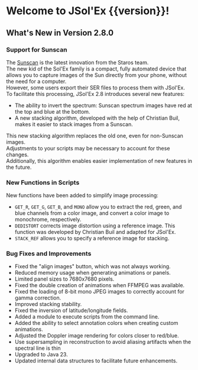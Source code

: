 # Welcome to JSol'Ex {{version}}!

## What's New in Version 2.8.0

### Support for Sunscan

The [Sunscan](https://www.sunscan.net/) is the latest innovation from the Staros team.  
The new kid of the Sol'Ex family is a compact, fully automated device that allows you to capture images of the Sun directly from your phone, without the need for a computer.  
However, some users export their SER files to process them with JSol'Ex.  
To facilitate this processing, JSol'Ex 2.8 introduces several new features:

- The ability to invert the spectrum: Sunscan spectrum images have red at the top and blue at the bottom.
- A new stacking algorithm, developed with the help of Christian Buil, makes it easier to stack images from a Sunscan.

This new stacking algorithm replaces the old one, even for non-Sunscan images.  
Adjustments to your scripts may be necessary to account for these changes.  
Additionally, this algorithm enables easier implementation of new features in the future.

### New Functions in Scripts

New functions have been added to simplify image processing:

- `GET_R`, `GET_G`, `GET_B`, and `MONO` allow you to extract the red, green, and blue channels from a color image, and convert a color image to monochrome, respectively.
- `DEDISTORT` corrects image distortion using a reference image. This function was developed by Christian Buil and adapted for JSol'Ex.
- `STACK_REF` allows you to specify a reference image for stacking.

### Bug Fixes and Improvements

- Fixed the "align images" button, which was not always working.
- Reduced memory usage when generating animations or panels.
- Limited panel sizes to 7680x7680 pixels.
- Fixed the double creation of animations when FFMPEG was available.
- Fixed the loading of 8-bit mono JPEG images to correctly account for gamma correction.
- Improved stacking stability.
- Fixed the inversion of latitude/longitude fields.
- Added a module to execute scripts from the command line.
- Added the ability to select annotation colors when creating custom animations.
- Adjusted the Doppler image rendering for colors closer to red/blue.
- Use supersampling in reconstruction to avoid aliasing artifacts when the spectral line is thin
- Upgraded to Java 23.
- Updated internal data structures to facilitate future enhancements.
